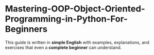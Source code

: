 # Mastering-OOP-Object-Oriented-Programming-in-Python-For-Beginners
This guide is written in **simple English** with examples, explanations, and exercises that even a **complete beginner** can understand.
